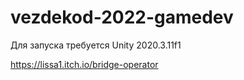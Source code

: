 # vezdekod-2022-gamedev

Для запуска требуется Unity 2020.3.11f1

https://lissa1.itch.io/bridge-operator
